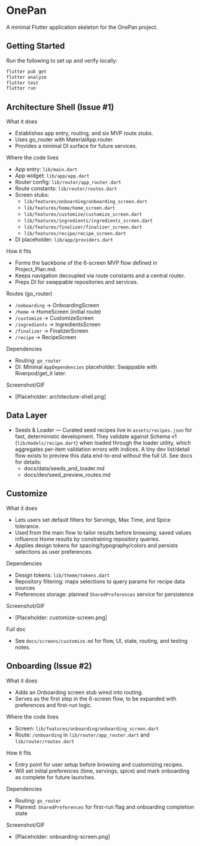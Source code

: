 # OnePan

A minimal Flutter application skeleton for the OnePan project.

## Getting Started

Run the following to set up and verify locally:

```sh
flutter pub get
flutter analyze
flutter test
flutter run
```

## Architecture Shell (Issue #1)

What it does
- Establishes app entry, routing, and six MVP route stubs.
- Uses go_router with MaterialApp.router.
- Provides a minimal DI surface for future services.

Where the code lives
- App entry: `lib/main.dart`
- App widget: `lib/app/app.dart`
- Router config: `lib/router/app_router.dart`
- Route constants: `lib/router/routes.dart`
- Screen stubs:
  - `lib/features/onboarding/onboarding_screen.dart`
  - `lib/features/home/home_screen.dart`
  - `lib/features/customize/customize_screen.dart`
  - `lib/features/ingredients/ingredients_screen.dart`
  - `lib/features/finalizer/finalizer_screen.dart`
  - `lib/features/recipe/recipe_screen.dart`
- DI placeholder: `lib/app/providers.dart`

How it fits
- Forms the backbone of the 6-screen MVP flow defined in Project_Plan.md.
- Keeps navigation decoupled via route constants and a central router.
- Preps DI for swappable repositories and services.

Routes (go_router)
- `/onboarding` → OnboardingScreen
- `/home` → HomeScreen (initial route)
- `/customize` → CustomizeScreen
- `/ingredients` → IngredientsScreen
- `/finalizer` → FinalizerScreen
- `/recipe` → RecipeScreen

Dependencies
- Routing: `go_router`
- DI: Minimal `AppDependencies` placeholder. Swappable with Riverpod/get_it later.

Screenshot/GIF
- [Placeholder: architecture-shell.png]

## Data Layer

- Seeds & Loader — Curated seed recipes live in `assets/recipes.json` for fast, deterministic development. They validate against Schema v1 (`lib/models/recipe.dart`) when loaded through the loader utility, which aggregates per-item validation errors with indices. A tiny dev list/detail flow exists to preview this data end-to-end without the full UI. See docs for details:
  - docs/data/seeds_and_loader.md
  - docs/dev/seed_preview_routes.md

## Customize

What it does
- Lets users set default filters for Servings, Max Time, and Spice tolerance.
- Used from the main flow to tailor results before browsing; saved values influence Home results by constraining repository queries.
- Applies design tokens for spacing/typography/colors and persists selections as user preferences.

Dependencies
- Design tokens: `lib/theme/tokens.dart`
- Repository filtering: maps selections to query params for recipe data sources
- Preferences storage: planned `SharedPreferences` service for persistence

Screenshot/GIF
- [Placeholder: customize-screen.png]

Full doc
- See `docs/screens/customize.md` for flow, UI, state, routing, and testing notes.

## Onboarding (Issue #2)

What it does
- Adds an Onboarding screen stub wired into routing.
- Serves as the first step in the 6-screen flow, to be expanded with preferences and first-run logic.

Where the code lives
- Screen: `lib/features/onboarding/onboarding_screen.dart`
- Route: `/onboarding` in `lib/router/app_router.dart` and `lib/router/routes.dart`

How it fits
- Entry point for user setup before browsing and customizing recipes.
- Will set initial preferences (time, servings, spice) and mark onboarding as complete for future launches.

Dependencies
- Routing: `go_router`
- Planned: `SharedPreferences` for first-run flag and onboarding completion state

Screenshot/GIF
- [Placeholder: onboarding-screen.png]
